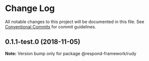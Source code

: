# Change Log

All notable changes to this project will be documented in this file.
See [Conventional Commits](https://conventionalcommits.org) for commit guidelines.

## 0.1.1-test.0 (2018-11-05)

**Note:** Version bump only for package @respond-framework/rudy
